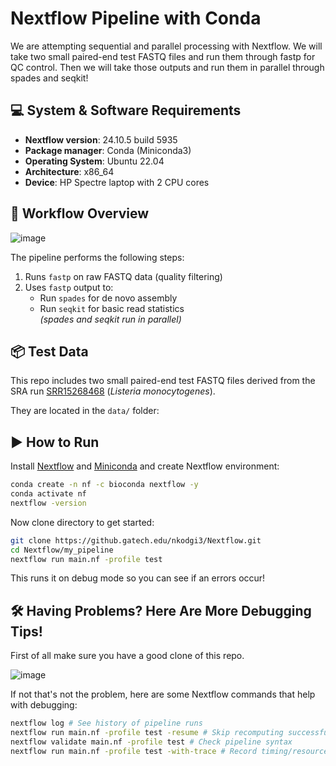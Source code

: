 # Nextflow Pipeline with Conda

We are attempting sequential and parallel processing with Nextflow. We will take two small paired-end test FASTQ files and run them through fastp for QC control. Then we will take those outputs and run them
in parallel through spades and seqkit!

## 💻 System & Software Requirements
- **Nextflow version**: 24.10.5 build 5935
- **Package manager**: Conda (Miniconda3)
- **Operating System**: Ubuntu 22.04
- **Architecture**: x86_64
- **Device**: HP Spectre laptop with 2 CPU cores

## 🧬 Workflow Overview

![image](https://github.com/user-attachments/assets/5f87efc3-b6b4-4dd9-9b5a-84c4f7e8e93d)



The pipeline performs the following steps:

1. Runs `fastp` on raw FASTQ data (quality filtering)
2. Uses `fastp` output to:
   - Run `spades` for de novo assembly
   - Run `seqkit` for basic read statistics  
   *(spades and seqkit run in parallel)*

## 📦 Test Data

This repo includes two small paired-end test FASTQ files derived from the SRA run [SRR15268468](https://www.ncbi.nlm.nih.gov/sra/SRR15268468) (*Listeria monocytogenes*).

They are located in the `data/` folder:

## ▶️ How to Run

Install [Nextflow](https://www.nextflow.io/docs/latest/getstarted.html) and [Miniconda](https://docs.conda.io/en/latest/miniconda.html) and create Nextflow environment:

```bash
conda create -n nf -c bioconda nextflow -y
conda activate nf
nextflow -version
```

Now clone directory to get started:

```bash
git clone https://github.gatech.edu/nkodgi3/Nextflow.git
cd Nextflow/my_pipeline
nextflow run main.nf -profile test 
```
This runs it on debug mode so you can see if an errors occur!

##  🛠 Having Problems? Here Are More Debugging Tips!

First of all make sure you have a good clone of this repo. 

![image](https://github.com/user-attachments/assets/1857bfa2-2fb2-43af-84d7-a1353eb63e4c)


If not that's not the problem, here are some Nextflow commands that help with debugging:

```bash
nextflow log # See history of pipeline runs
nextflow run main.nf -profile test -resume # Skip recomputing successful steps
nextflow validate main.nf -profile test # Check pipeline syntax
nextflow run main.nf -profile test -with-trace # Record timing/resource usage in trace.txt
```
